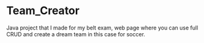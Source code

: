 # Team_Creator
Java project that I made for my belt exam, web page where you can use full CRUD and create a dream team  in this case for soccer.
